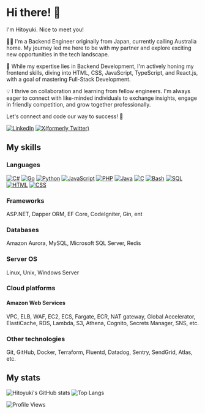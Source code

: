 # Hi there! 👋

I'm Hitoyuki. Nice to meet you!

👨‍💻 I'm a Backend Engineer originally from Japan, currently calling Australia home. My journey led me here to be with my partner and explore exciting new opportunities in the tech landscape.

🚀 While my expertise lies in Backend Development, I'm actively honing my frontend skills, diving into HTML, CSS, JavaScript, TypeScript, and React.js, with a goal of mastering Full-Stack Development.

💡 I thrive on collaboration and learning from fellow engineers. I'm always eager to connect with like-minded individuals to exchange insights, engage in friendly competition, and grow together professionally.

Let's connect and code our way to success! 🌟

[![LinkedIn](https://img.shields.io/badge/-Hitoyuki%20Watanabe-0A66C2.svg?logo=LinkedIn&style=flat-square)](https://www.linkedin.com/in/htwatanabe/)
[![X(formerly Twitter)](https://img.shields.io/badge/-@htwatanabe-000000.svg?logo=X&style=flat-square)](https://x.com/htwatanabe)

## My skills

### Languages

<!-- C#, Go, Python, JavaScript, PHP, Java, C, Shell Script, SQL, HTML, CSS -->
[![C#](https://img.shields.io/badge/-C%23-512BD4.svg?logoColor=white&style=flat-square&logo=csharp)](#)
[![Go](https://img.shields.io/badge/-Go-00ADD8.svg?logoColor=white&style=flat-square&logo=go)](#)
[![Python](https://img.shields.io/badge/-Python-3776AB.svg?logoColor=white&style=flat-square&logo=python)](#)
[![JavaScript](https://img.shields.io/badge/-JavaScript-F7DF1E.svg?logoColor=white&style=flat-square&logo=javascript)](#)
[![PHP](https://img.shields.io/badge/-PHP-777BB4.svg?logoColor=white&style=flat-square&logo=php)](#)
[![Java](https://img.shields.io/badge/-Java-F89820.svg?logoColor=white&style=flat-square&logo=java)](#)
[![C](https://img.shields.io/badge/-C-A8B9CC.svg?logoColor=white&style=flat-square&logo=c)](#)
[![Bash](https://img.shields.io/badge/-Bash-4EAA25.svg?logoColor=white&style=flat-square&logo=gnubash)](#)
[![SQL](https://img.shields.io/badge/-SQL-00758F.svg?logoColor=white&style=flat-square&logo=sql)](#)
[![HTML](https://img.shields.io/badge/-HTML-E34F26.svg?logoColor=white&style=flat-square&logo=html5)](#)
[![CSS](https://img.shields.io/badge/-CSS-1572B6.svg?logoColor=white&style=flat-square&logo=css3)](#)

### Frameworks

ASP.NET, Dapper ORM, EF Core, CodeIgniter, Gin, ent

### Databases

Amazon Aurora, MySQL, Microsoft SQL Server, Redis

### Server OS

Linux, Unix, Windows Server

### Cloud platforms

#### Amazon Web Services

VPC, ELB, WAF, EC2, ECS, Fargate, ECR, NAT gateway, Global Accelerator, ElastiCache, RDS, Lambda, S3, Athena, Cognito, Secrets Manager, SNS, etc.

### Other technologies

Git, GitHub, Docker, Terraform, Fluentd, Datadog, Sentry, SendGrid, Atlas, etc.

## My stats

![Hitoyuki's GitHub stats](https://github-readme-stats.vercel.app/api?username=htwatanabe&show_icons=true&count_private=true&hide_border=true&theme=blue-green)
![Top Langs](https://github-readme-stats.vercel.app/api/top-langs/?username=htwatanabe&count_private=true&hide_border=true&theme=blue-green)

![Profile Views](https://komarev.com/ghpvc/?username=htwatanabe)
